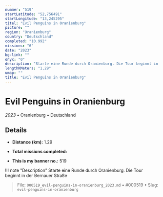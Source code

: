 ```yaml
---
nummer: "519"
startLatitude: "52,756491"
startLongitude: "13,245295"
titel: "Evil Penguins in Oranienburg"
picture: ""
region: "Oranienburg"
country: "Deutschland"
completed: "10.992"
missions: "6"
date: "2023"
bg-link: ""
onyx: "0"
description: "Starte eine Runde durch Oranienburg. Die Tour beginnt in der Bernauer Straße"
lengthKMeters: "1,29"
umap: ""
title: "Evil Penguins in Oranienburg"
---
```

# Evil Penguins in Oranienburg

*2023* • Oranienburg • Deutschland



## Details
- **Distance (km):** 1.29

- **Total missions completed:** 
- **This is my banner no.:** 519


!!! note "Description"
    Starte eine Runde durch Oranienburg. Die Tour beginnt in der Bernauer Straße




> File: `000519_evil-penguins-in-oranienburg_2023.md` • #000519 • Slug: `evil-penguins-in-oranienburg`
